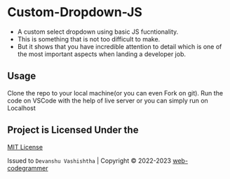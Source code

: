 # Custom-Dropdown-JS
 - A custom select dropdown using basic JS fucntionality. 
 - This is something that is not too difficult to make.
 - But it shows that you have incredible attention to detail which is one of the most important aspects when landing a developer job.

## Usage

Clone the repo to your local machine(or you can even Fork on git). Run the code on VSCode with the help of live server or you can simply run on Localhost


## Project is Licensed Under the

[MIT License](https://github.com/web-codegrammer/Custom-Dropdown-JS/blob/main/LICENSE)

Issued to ```Devanshu Vashishtha``` | Copyright ©️ 2022-2023 [web-codegrammer](https://github.com/web-codegrammer)
